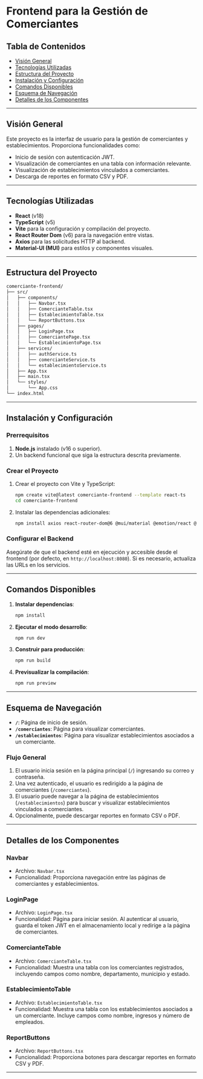 # Frontend para la Gestión de Comerciantes

## Tabla de Contenidos

- [Visión General](#visión-general)
- [Tecnologías Utilizadas](#tecnologías-utilizadas)
- [Estructura del Proyecto](#estructura-del-proyecto)
- [Instalación y Configuración](#instalación-y-configuración)
- [Comandos Disponibles](#comandos-disponibles)
- [Esquema de Navegación](#esquema-de-navegación)
- [Detalles de los Componentes](#detalles-de-los-componentes)

---

## Visión General

Este proyecto es la interfaz de usuario para la gestión de comerciantes y establecimientos. Proporciona funcionalidades como:

- Inicio de sesión con autenticación JWT.
- Visualización de comerciantes en una tabla con información relevante.
- Visualización de establecimientos vinculados a comerciantes.
- Descarga de reportes en formato CSV y PDF.

---

## Tecnologías Utilizadas

- **React** (v18)
- **TypeScript** (v5)
- **Vite** para la configuración y compilación del proyecto.
- **React Router Dom** (v6) para la navegación entre vistas.
- **Axios** para las solicitudes HTTP al backend.
- **Material-UI (MUI)** para estilos y componentes visuales.

---

## Estructura del Proyecto

```bash
comerciante-frontend/
├── src/
│   ├── components/
│   │   ├── Navbar.tsx
│   │   ├── ComercianteTable.tsx
│   │   ├── EstablecimientoTable.tsx
│   │   └── ReportButtons.tsx
│   ├── pages/
│   │   ├── LoginPage.tsx
│   │   ├── ComerciantePage.tsx
│   │   └── EstablecimientoPage.tsx
│   ├── services/
│   │   ├── authService.ts
│   │   ├── comercianteService.ts
│   │   └── establecimientoService.ts
│   ├── App.tsx
│   ├── main.tsx
│   └── styles/
│       └── App.css
└── index.html
```

---

## Instalación y Configuración

### Prerrequisitos

1. **Node.js** instalado (v16 o superior).
2. Un backend funcional que siga la estructura descrita previamente.

### Crear el Proyecto

1. Crear el proyecto con Vite y TypeScript:

   ```bash
   npm create vite@latest comerciante-frontend --template react-ts
   cd comerciante-frontend
   ```

2. Instalar las dependencias adicionales:

   ```bash
   npm install axios react-router-dom@6 @mui/material @emotion/react @emotion/styled
   ```

### Configurar el Backend

Asegúrate de que el backend esté en ejecución y accesible desde el frontend (por defecto, en `http://localhost:8080`). Si es necesario, actualiza las URLs en los servicios.

---

## Comandos Disponibles

1. **Instalar dependencias**:

   ```bash
   npm install
   ```

2. **Ejecutar el modo desarrollo**:

   ```bash
   npm run dev
   ```

3. **Construir para producción**:

   ```bash
   npm run build
   ```

4. **Previsualizar la compilación**:

   ```bash
   npm run preview
   ```

---

## Esquema de Navegación

- **`/`**: Página de inicio de sesión.
- **`/comerciantes`**: Página para visualizar comerciantes.
- **`/establecimientos`**: Página para visualizar establecimientos asociados a un comerciante.

### Flujo General

1. El usuario inicia sesión en la página principal (`/`) ingresando su correo y contraseña.
2. Una vez autenticado, el usuario es redirigido a la página de comerciantes (`/comerciantes`).
3. El usuario puede navegar a la página de establecimientos (`/establecimientos`) para buscar y visualizar establecimientos vinculados a comerciantes.
4. Opcionalmente, puede descargar reportes en formato CSV o PDF.

---

## Detalles de los Componentes

### **Navbar**

- Archivo: `Navbar.tsx`
- Funcionalidad: Proporciona navegación entre las páginas de comerciantes y establecimientos.

### **LoginPage**

- Archivo: `LoginPage.tsx`
- Funcionalidad: Página para iniciar sesión. Al autenticar al usuario, guarda el token JWT en el almacenamiento local y redirige a la página de comerciantes.

### **ComercianteTable**

- Archivo: `ComercianteTable.tsx`
- Funcionalidad: Muestra una tabla con los comerciantes registrados, incluyendo campos como nombre, departamento, municipio y estado.

### **EstablecimientoTable**

- Archivo: `EstablecimientoTable.tsx`
- Funcionalidad: Muestra una tabla con los establecimientos asociados a un comerciante. Incluye campos como nombre, ingresos y número de empleados.

### **ReportButtons**

- Archivo: `ReportButtons.tsx`
- Funcionalidad: Proporciona botones para descargar reportes en formato CSV y PDF.

---
